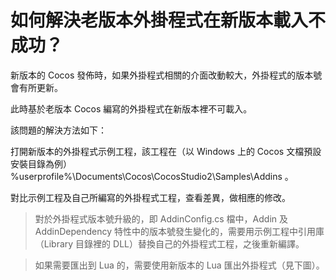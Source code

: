 # **如何解決老版本外掛程式在新版本載入不成功？** #

新版本的 Cocos 發佈時，如果外掛程式相關的介面改動較大，外掛程式的版本號會有所更新。

此時基於老版本 Cocos 編寫的外掛程式在新版本裡不可載入。

該問題的解決方法如下：

打開新版本的外掛程式示例工程，該工程在（以 Windows 上的 Cocos 文檔預設安裝目錄為例） %userprofile%\Documents\Cocos\CocosStudio2\Samples\Addins 。

對比示例工程及自己所編寫的外掛程式工程，查看差異，做相應的修改。

> 對於外掛程式版本號升級的，即 AddinConfig.cs 檔中，Addin 及 AddinDependency 特性中的版本號發生變化的，需要用示例工程中引用庫（Library 目錄裡的 DLL）替換自己的外掛程式工程，之後重新編譯。

> 如果需要匯出到 Lua 的，需要使用新版本的 Lua 匯出外掛程式（見下圖）。

